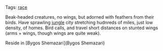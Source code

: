Tags: [race](Races)

Beak-headed creatures, no wings, but adorned with feathers from their birds. Have sprawling [jungle](Jungles) city stretching hudnreds of miles, just low density, of homes. Bird calls, and travel short distances on stunted wings (arms + wings, though wings are quite weak). 

Reside in [Bygos Shemazari](Bygos Shemazari)